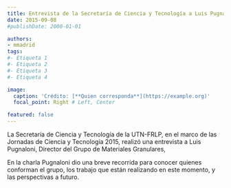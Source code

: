 ```yaml
---
title: Entrevista de la Secretaría de Ciencia y Tecnología a Luis Pugnaloni
date: 2015-09-08
#publishDate: 2000-01-01

authors:
- mmadrid
tags:
#- Etiqueta 1
#- Etiqueta 2
#- Etiqueta 3
#- Etiqueta 4

image:
  caption: 'Crédito: [**Quien corresponda**](https://example.org)'
  focal_point: Right # Left, Center

featured: false
---
```


La Secretaría de Ciencia y Tecnología de la UTN-FRLP, en el marco de las Jornadas de
Ciencia y Tecnología 2015, realizó una entrevista a Luis Pugnaloni, Director del Grupo de
Materiales Granulares,

<!--more-->

En la charla Pugnaloni dio una breve recorrida para conocer quienes conforman el grupo,
los trabajo que están realizando en este momento, y las perspectivas a futuro.

[Enlace (roto)]:(http://www.frlp.utn.edu.ar/web/scyt/entrevista_pugnanoli.pdf)
